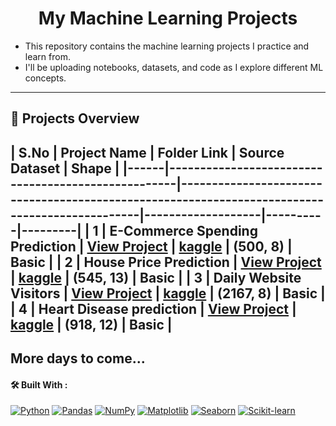 
<!--<img src="https://image.shutterstock.com/image-vector/machine-learning-banner-web-icon-260nw-1110900704.jpg" width=90% align="center">-->
<h1 align="center" size=50>My Machine Learning Projects </h1>

- This repository contains the machine learning projects I practice and learn from.  
- I'll be uploading notebooks, datasets, and code as I explore different ML concepts.

---
## 📁 Projects Overview

| S.No | Project Name                                       | Folder Link                                                                                   | Source Dataset |  Shape |
|------|----------------------------------------------------|-----------------------------------------------------------------------------------------------|-------------------|----------|---------|
| 1    | E-Commerce Spending Prediction                     | [View Project](https://github.com/kammala-kalyan/My-ML-Projects/tree/main/Basic/E-Commerce) | [kaggle](https://www.kaggle.com/datasets/srolka/ecommerce-customers) | (500, 8) | Basic |
| 2    | House Price Prediction                             | [View Project](https://github.com/kammala-kalyan/My-ML-Projects/tree/main/Basic/House%20prices) | [kaggle](https://www.kaggle.com/datasets/harishkumardatalab/housing-price-prediction) |  (545, 13) | Basic |
| 3    | Daily Website Visitors                             | [View Project](https://github.com/kammala-kalyan/My-ML-Projects/tree/main/Basic/Daily%20Website%20Visitors) | [kaggle](https://www.kaggle.com/datasets/bobnau/daily-website-visitors) | (2167, 8) | Basic |
| 4    | Heart Disease prediction                    | [View Project](https://github.com/kammala-kalyan/My-ML-Projects/tree/main/Basic/Heart%20Disease%20Prediction) | [kaggle]() | (918, 12) | Basic |
---
More days to come...
---

#### 🛠 Built With :

[![Python](https://img.shields.io/badge/Python-3776AB?style=for-the-badge&logo=python&logoColor=white)](https://www.python.org/) [![Pandas](https://img.shields.io/badge/Pandas-150458?style=for-the-badge&logo=pandas&logoColor=white)](https://pandas.pydata.org/) [![NumPy](https://img.shields.io/badge/NumPy-013243?style=for-the-badge&logo=numpy&logoColor=white)](https://numpy.org/) [![Matplotlib](https://img.shields.io/badge/Matplotlib-2C5AA0?style=for-the-badge&logo=matplotlib&logoColor=white)](https://matplotlib.org/) [![Seaborn](https://img.shields.io/badge/Seaborn-5385A0?style=for-the-badge&logo=seaborn&logoColor=white)](https://seaborn.pydata.org/) [![Scikit-learn](https://img.shields.io/badge/Scikit--learn-F7931E?style=for-the-badge&logo=scikit-learn&logoColor=white)](https://scikit-learn.org/stable/)
